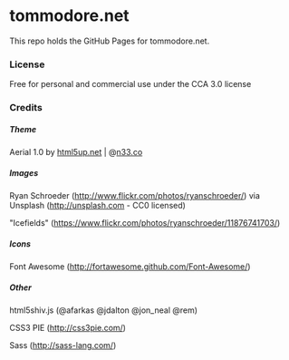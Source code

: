 # tommodore.net
This repo holds the GitHub Pages for tommodore.net.
### License
Free for personal and commercial use under the CCA 3.0 license
### Credits
##### Theme
Aerial 1.0 by [html5up.net](http://html5up.net) | @[n33.co](http://n33.co)
##### Images
Ryan Schroeder (http://www.flickr.com/photos/ryanschroeder/) via Unsplash (http://unsplash.com - CC0 licensed)

"Icefields" (https://www.flickr.com/photos/ryanschroeder/11876741703/)
##### Icons
  Font Awesome (http://fortawesome.github.com/Font-Awesome/)
##### Other
  html5shiv.js (@afarkas @jdalton @jon_neal @rem)

  CSS3 PIE (http://css3pie.com/)

  Sass (http://sass-lang.com/)

